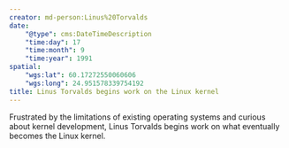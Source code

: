 ```yaml
---
creator: md-person:Linus%20Torvalds
date:
    "@type": cms:DateTimeDescription
    "time:day": 17
    "time:month": 9
    "time:year": 1991
spatial:
    "wgs:lat": 60.17272550060606
    "wgs:long": 24.951578339754192
title: Linus Torvalds begins work on the Linux kernel
---
```


Frustrated by the limitations of existing operating systems and curious about kernel development, Linus Torvalds begins work on what eventually becomes the Linux kernel.
